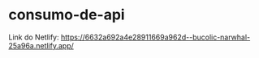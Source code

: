 # consumo-de-api

Link do Netlify: https://6632a692a4e28911669a962d--bucolic-narwhal-25a96a.netlify.app/
